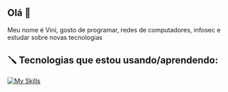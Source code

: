 ## Olá 👋
Meu nome é Vini, gosto de programar, redes de computadores, infosec e estudar sobre novas tecnologias
## 🪛 Tecnologias que estou usando/aprendendo:
[![My Skills](https://skillicons.dev/icons?i=py,cpp,go,bash,powershell,linux,windows)](https://skillicons.dev)
